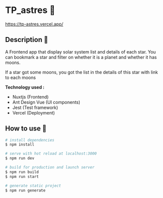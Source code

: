 # TP_astres 🌠

https://tp-astres.vercel.app/

## Description 📝

A Frontend app that display solar system list and details of each star. You can bookmark a star and filter on whether it is a planet and whether it has moons.

If a star got some moons, you got the list in the details of this star with link to each moons

**Technology used :**

- Nuxtjs (Frontend)
- Ant Design Vue (UI components)
- Jest (Test framework)
- Vercel (Deployment)

## How to use 🔧

```bash
# install dependencies
$ npm install

# serve with hot reload at localhost:3000
$ npm run dev

# build for production and launch server
$ npm run build
$ npm run start

# generate static project
$ npm run generate
```

